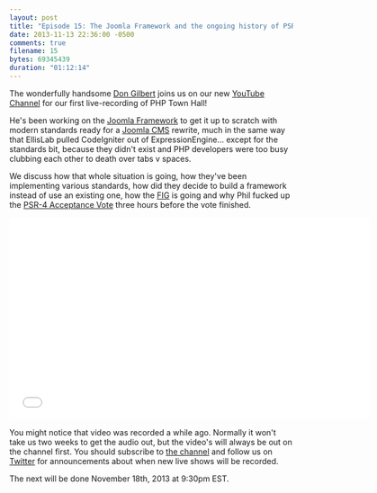 ```yaml
---
layout: post
title: "Episode 15: The Joomla Framework and the ongoing history of PSR-4"
date: 2013-11-13 22:36:00 -0500
comments: true
filename: 15
bytes: 69345439
duration: "01:12:14"
---
```


The wonderfully handsome [Don Gilbert](http://twitter.com/dilbert4life) joins us on our new [YouTube Channel](http://www.youtube.com/channel/UCepVwe7RrxE7Zv3kytUfcKw) for our first live-recording of PHP Town Hall! 

He's been working on the [Joomla Framework](https://github.com/joomla/joomla-framework) to get it up to scratch with modern standards ready for a [Joomla CMS](http://joomla.org) rewrite, much in the same way that EllisLab pulled CodeIgniter out of ExpressionEngine... except for the standards bit, because they didn't exist and PHP developers were too busy clubbing each other to death over tabs v spaces.

We discuss how that whole situation is going, how they've been implementing various standards, how did they decide to build a framework instead of use an existing one, how the [FIG](http://www.php-fig.org/) is going and why Phil fucked up the [PSR-4 Acceptance Vote](https://groups.google.com/forum/#!searchin/php-fig/acceptance$20vote/php-fig/NWfyAeF7Psk/_xk2QQuCYsIJ) three hours before the vote finished.

<iframe width="640" height="360" src="//www.youtube.com/embed/B62Ys-XW5h8" frameborder="0" allowfullscreen></iframe>

You might notice that video was recorded a while ago. Normally it won't take us two weeks to get the audio out, but the video's will always be out on the channel first. You should subscribe to [the channel](http://www.youtube.com/channel/UCepVwe7RrxE7Zv3kytUfcKw?feature=watch) and follow us on [Twitter](https://twitter.com/phptownhall) for announcements about when new live shows will be recorded. 

The next will be done November 18th, 2013 at 9:30pm EST. 